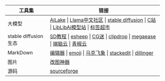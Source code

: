| **工具集** | 链接 |
|--------|--------|
|大模型|[AiLake](https://al.ibooker.org.cn/) \| [Llama中文社区](https://llama.family/) \| [stable diffusion](https://github.com/Stability-AI/stablediffusion) \| [C站](https://civitai.com) \| [LibLibAi模型站](https://liblib.ai) \| [标签超市](https://tags.novelai.dev/)|
|stable diffusion 生态| [SD教程](www.yuque.com/a-chao/sd/) \| [esheep](https://www.esheep.com/)  \| [CG迷](https://cgmi.com/)  \| [clipdrop](https://clipdrop.co/) \| [megaease](https://cloud.megaease.cn/) \| [端脑云](https://cephalon.cloud/#/share/register-landing?id=tL3qB1) \| [青椒云](http://account.qingjiaocloud.com)
|MarkDown| [编辑器](https://html.weharmonyos.com/markdown-editor/index.html) \| [emoji](/tools/markdown-emoji) \| [马克飞象](http://marxi.co/) \| [stackedit](https://stackedit.io/app#) \| [dillinger](https://dillinger.io/)|
|图片|[改图神器](https://img.logosc.cn/)|
|源码|[sourceforge](https://sourceforge.net/)|